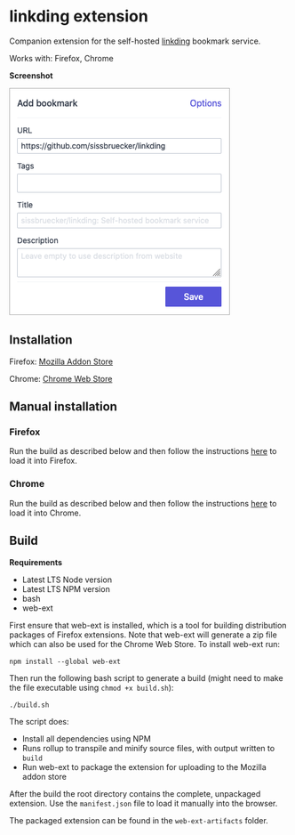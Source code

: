 # linkding extension

Companion extension for the self-hosted [linkding](https://github.com/sissbruecker/linkding) bookmark service.

Works with: Firefox, Chrome

**Screenshot**

![Screenshot](/docs/screenshot.png?raw=true "Screenshot")

## Installation

Firefox: [Mozilla Addon Store](https://addons.mozilla.org/de/firefox/addon/linkding-extension/)

Chrome: [Chrome Web Store](https://chrome.google.com/webstore/detail/linkding-extension/beakmhbijpdhipnjhnclmhgjlddhidpe) 

## Manual installation

### Firefox

Run the build as described below and then follow the instructions [here](https://developer.mozilla.org/en-US/docs/Mozilla/Add-ons/WebExtensions/Your_first_WebExtension#installing) to load it into Firefox.

### Chrome

Run the build as described below and then follow the instructions [here](https://developer.chrome.com/docs/extensions/mv3/getstarted/#manifest) to load it into Chrome.

## Build

**Requirements**
- Latest LTS Node version
- Latest LTS NPM version
- bash
- web-ext

First ensure that web-ext is installed, which is a tool for building distribution packages of Firefox extensions. Note that web-ext will generate a zip file which can also be used for the Chrome Web Store. To install web-ext run:
```
npm install --global web-ext
```

Then run the following bash script to generate a build (might need to make the file executable using `chmod +x build.sh`):
```
./build.sh
```

The script does:
- Install all dependencies using NPM
- Runs rollup to transpile and minify source files, with output written to `build`
- Run web-ext to package the extension for uploading to the Mozilla addon store

After the build the root directory contains the complete, unpackaged extension. Use the `manifest.json` file to load it manually into the browser.

The packaged extension can be found in the `web-ext-artifacts` folder.